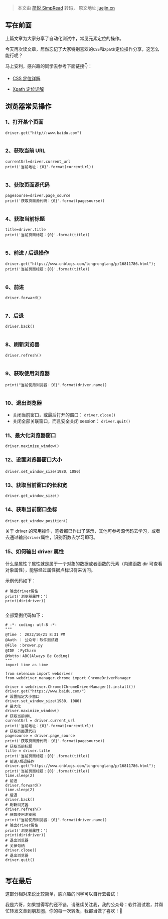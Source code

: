 > 本文由 [简悦 SimpRead](http://ksria.com/simpread/) 转码， 原文地址 [juejin.cn](https://juejin.cn/post/7156976517296979981)

写在前面
----

上篇文章为大家分享了自动化测试中，常见元素定位的操作。

今天再次读文章，居然忘记了大家特别喜欢的`CSS`和`Xpath`定位操作分享，这怎么能行呢？

马上安利，感兴趣的同学去参考下面链接👇：

*   [CSS 定位详解](https://link.juejin.cn?target=https%3A%2F%2Fmp.weixin.qq.com%2Fs%2FoNjrarRju7MB19t2duOs3Q "https://mp.weixin.qq.com/s/oNjrarRju7MB19t2duOs3Q")
    
*   [Xpath 定位详解](https://link.juejin.cn?target=https%3A%2F%2Fmp.weixin.qq.com%2Fs%2F-nbsKpOeg5bImLHiB-JVwg "https://mp.weixin.qq.com/s/-nbsKpOeg5bImLHiB-JVwg")
    

浏览器常见操作
-------

### 1、打开某个页面

```
driver.get("http//:www.baidu.com")


```

### 2、获取当前 URL

```
currentUrl=driver.current_url
print('当前地址：{0}'.format(currentUrl))


```

### 3、获取页面源代码

```
pagesourse=driver.page_source
print('获取页面源代码：{0}'.format(pagesourse))


```

### 4、获取当前标题

```
title=driver.title
print('当前页面标题：{0}'.format(title))


```

### 5、前进 / 后退操作

```
driver.get("https://www.cnblogs.com/longronglang/p/16811786.html");
print('当前页面标题：{0}'.format(title))


```

### 6、前进

```
driver.forward()


```

### 7、后退

```
driver.back()


```

### 8、刷新浏览器

```
driver.refresh()


```

### 9、获取使用浏览器

```
print("当前使用浏览器：{0}".format(driver.name))


```

### 10、退出浏览器

*   关闭当前窗口，或最后打开的窗口： `driver.close()`
*   关闭全部关联窗口，而且安全关闭 session： `driver.quit()`

### 11、最大化浏览器窗口

`driver.maximize_window()`

### 12、设置浏览器窗口大小

`driver.set_window_size(1980，1080)`

### 13、获取当前窗口的长和宽

`driver.get_window_size()`

### 14、获取当前窗口坐标

`driver.get_window_position(）`

关于 driver 的常用操作，笔者都已作出了演示，其他可参考源代码去学习，或者去通过输出`driver`属性，识别函数去学习即可。

### 15、如何输出 driver 属性

什么是属性？属性就是属于一个对象的数据或者函数的元素（内建函数 dir 可查看对象属性），能够经过属性据点标识符来访问。

示例代码如下：

```
# 输出driver属性
print('浏览器属性：')
print(dir(driver))


```

全部案例代码如下：

```
# -*- coding: utf-8 -*-
"""
@Time ： 2022/10/21 8:31 PM
@Auth ： 公众号：软件测试君
@File ：brower.py
@IDE ：PyCharm
@Motto：ABC(Always Be Coding)
"""
import time as time

from selenium import webdriver
from webdriver_manager.chrome import ChromeDriverManager

driver = webdriver.Chrome(ChromeDriverManager().install())
driver.get("https://www.baidu.com/")
# 设置指定大小窗口
driver.set_window_size(1980, 1080)
# 最大化
driver.maximize_window()
# 获取当前URL
currentUrl = driver.current_url
print('当前地址：{0}'.format(currentUrl))
# 获取页面源代码
pagesourse = driver.page_source
print('获取页面源代码：{0}'.format(pagesourse))
# 获取当前标题
title = driver.title
print('当前页面标题：{0}'.format(title))
# 前进/后退操作
driver.get("https://www.cnblogs.com/longronglang/p/16811786.html");
print('当前页面标题：{0}'.format(title))
time.sleep(2)
# 前进
driver.forward()
time.sleep(2)
# 后退
driver.back()
# 刷新浏览器
driver.refresh()
# 获取使用浏览器
print("当前使用浏览器：{0}".format(driver.name))
# 输出driver属性
print('浏览器属性：')
print(dir(driver))
# 退出浏览器
# 关掉句柄
driver.close()
# 退出浏览器
driver.quit()


```

写在最后
----

这部分相对来说比较简单，感兴趣的同学可以自行去尝试！

我是六哥，如果觉得写的还不错，请继续关注我，我的公众号：软件测试君，并帮忙转发文章到朋友圈，你的每一次转发，我都当做了喜欢！🙏